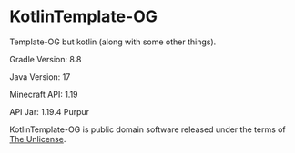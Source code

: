 # KotlinTemplate-OG

Template-OG but kotlin (along with some other things). 

Gradle Version: 8.8

Java Version: 17

Minecraft API: 1.19

API Jar: 1.19.4 Purpur

KotlinTemplate-OG is public domain software released under the terms of [The Unlicense](https://github.com/true-og/Template-OG/blob/main/LICENSE).
